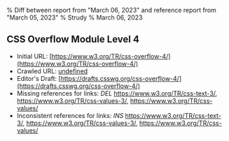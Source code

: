% Diff between report from "March 06, 2023" and reference report from "March 05, 2023"
% Strudy
% March 06, 2023

## CSS Overflow Module Level 4

- Initial URL: [https://www.w3.org/TR/css-overflow-4/](https://www.w3.org/TR/css-overflow-4/)
- Crawled URL: [undefined](undefined)
- Editor's Draft: [https://drafts.csswg.org/css-overflow-4/](https://drafts.csswg.org/css-overflow-4/)
- Missing references for links: *DEL* https://www.w3.org/TR/css-text-3/, https://www.w3.org/TR/css-values-3/, https://www.w3.org/TR/css-values/
- Inconsistent references for links: *INS* https://www.w3.org/TR/css-text-3/, https://www.w3.org/TR/css-values-3/, https://www.w3.org/TR/css-values/



